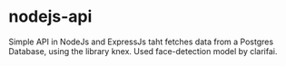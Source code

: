 # nodejs-api
Simple API in NodeJs and ExpressJs taht fetches data from a Postgres Database, using the library knex. Used face-detection model by clarifai.
